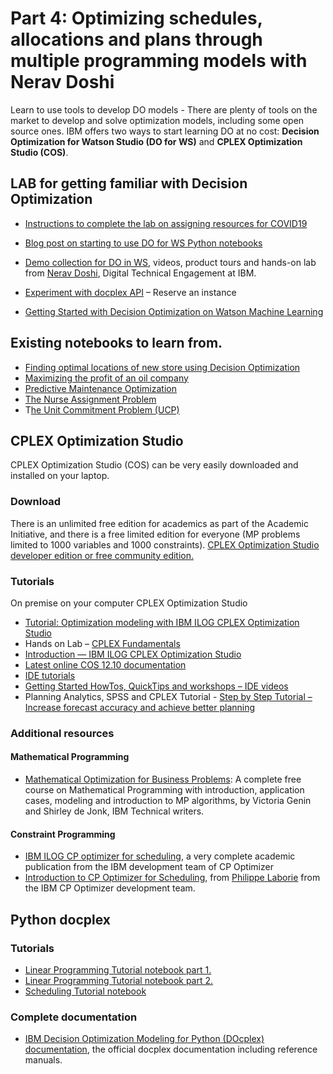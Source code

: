 # Part 4: Optimizing schedules, allocations and plans through multiple programming models with Nerav Doshi

Learn to use tools to develop DO models - There are plenty of tools on the market to develop and solve optimization models, including some open source ones.
IBM offers two ways to start learning DO at no cost: **Decision Optimization for Watson Studio (DO for WS)** and **CPLEX Optimization Studio (COS)**.

## LAB for getting familiar with Decision Optimization 
* [Instructions to complete the lab on assigning resources for COVID19](https://github.com/nmdoshi/WatsonStudioPremium-Tutorial-COVID19-Analysis.git)


* [Blog post on starting to use DO for WS Python notebooks](https://medium.com/@AlainChabrier/decision-optimization-generally-available-in-watson-studio-notebooks-514f718b957b)
* [Demo collection for DO in WS](https://www.ibm.com/demos/collection/IBM-Decision-Optimization-for-Watson-Studio/), videos, product tours and hands-on lab from [Nerav Doshi](https://www.linkedin.com/in/nerav-doshi/), Digital Technical Engagement at IBM.
* [Experiment with docplex API](https://www.ibm.com/cloud/garage/dte/tutorial/create-and-run-optimization-model-python) – Reserve an instance
* [Getting Started with Decision Optimization on Watson Machine Learning](https://medium.com/@espi0722/getting-started-with-decision-optimization-on-watson-machine-learning-new-home-for-decision-a2475ba2e407)

## Existing notebooks to learn from.
* [Finding optimal locations of new store using Decision Optimization](https://dataplatform.cloud.ibm.com/exchange/public/entry/view/aceccfd155454fd9741852e12e9cce4e)
* [Maximizing the profit of an oil company](https://dataplatform.cloud.ibm.com/exchange/public/entry/view/4d23b3d57fa821a2d5c726d3f21582f2)
* [Predictive Maintenance Optimization](https://dataplatform.cloud.ibm.com/exchange/public/entry/view/5d686c16d14491f4c3997b67fed61ec8)
* [The Nurse Assignment Problem](https://dataplatform.cloud.ibm.com/exchange/public/entry/view/1bee661025715d0712bc5d139b494587)
* T[he Unit Commitment Problem (UCP)](https://dataplatform.cloud.ibm.com/exchange/public/entry/view/a9df9c4e022991268fad26117f579b44)

## CPLEX Optimization Studio
CPLEX Optimization Studio (COS) can be very easily downloaded and installed on your laptop.

### Download
There is an unlimited free edition for academics as part of the Academic Initiative, and there is a free limited edition for everyone (MP problems limited to 1000 variables and 1000 constraints).
[CPLEX Optimization Studio developer edition or free community edition.](https://www.ibm.com/products/ilog-cplex-optimization-studio/pricing)

### Tutorials
On premise on your computer CPLEX Optimization Studio
* [Tutorial: Optimization modeling with IBM ILOG CPLEX Optimization Studio](https://www.youtube.com/watch?v=FUyW0zwxJiA)
* Hands on Lab – [CPLEX Fundamentals](https://www.ibm.com/cloud/garage/dte/tutorial/cplex-optimization-studio-fundamentals-tutoriall)
* [Introduction — IBM ILOG CPLEX Optimization Studio](https://www.youtube.com/watch?v=L957Y5DxCAo)
* [Latest online COS 12.10 documentation](https://www.ibm.com/support/knowledgecenter/SSSA5P_12.10.0/COS_KC_home.html)
* [IDE tutorials](https://www.ibm.com/support/knowledgecenter/SSSA5P_12.10.0/ilog.odms.ide.help/OPL_Studio/usroplide/topics/opl_ide_tutorialsTOP.html)
* [Getting Started HowTos, QuickTips and workshops – IDE videos](https://www.youtube.com/playlist?list=PLj0-bzIrJC76ggNwA6PMQDHWp1JqnlwZn)
* Planning Analytics, SPSS and CPLEX Tutorial -  [Step by Step Tutorial – Increase forecast accuracy and achieve better planning ](https://www.ibm.com/cloud/garage/dte/tutorial/step-step-tutorial-increase-forecasting-accuracy-and-achieve-better-operations-planning)

### Additional resources
#### Mathematical Programming
* [Mathematical Optimization for Business Problems](https://cognitiveclass.ai/courses/mathematical-optimization-for-business-problems): A complete free course on Mathematical Programming with introduction, application cases, modeling and introduction to MP algorithms, by Victoria Genin and Shirley de Jonk, IBM Technical writers.

#### Constraint Programming
* [IBM ILOG CP optimizer for scheduling](https://link.springer.com/epdf/10.1007/s10601-018-9281-x?author_access_token=PvQi2dcbGAy4BzM-mewXmve4RwlQNchNByi7wbcMAY4nHcDNzBIAxP9-qcxkT9nuYdU8nXJOl1k7alaTXN5sqp9XmmnnNJ6ICV9jSnbqGccmnqkClre4b2TTJXn2jwjhdh1oR1DBzW1uOxOO8XYofA%3D%3D), a very complete academic publication from the IBM development team of CP Optimizer
* [Introduction to CP Optimizer for Scheduling](https://www.slideshare.net/slideshow/embed_code/key/oWg78pKbv5TNcF), from [Philippe Laborie](https://www.linkedin.com/in/philippelaborie/) from the IBM CP Optimizer development team.

## Python docplex
### Tutorials
* [Linear Programming Tutorial notebook part 1.](https://github.com/IBMDecisionOptimization/docplex-examples/blob/master/examples/mp/jupyter/tutorials/Linear_Programming.ipynb)
* [Linear Programming Tutorial notebook part 2.](https://github.com/IBMDecisionOptimization/docplex-examples/blob/master/examples/mp/jupyter/tutorials/Beyond_Linear_Programming.ipynb)
* [Scheduling Tutorial notebook](https://github.com/IBMDecisionOptimization/docplex-examples/blob/master/examples/cp/jupyter/scheduling_tuto.ipynb)

### Complete documentation
* [IBM Decision Optimization Modeling for Python (DOcplex) documentation](https://cdn.rawgit.com/IBMDecisionOptimization/docplex-doc/master/docs/index.html), the official docplex documentation including reference manuals.
